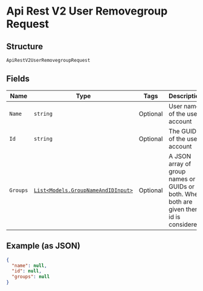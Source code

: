 
# Api Rest V2 User Removegroup Request

## Structure

`ApiRestV2UserRemovegroupRequest`

## Fields

| Name | Type | Tags | Description |
|  --- | --- | --- | --- |
| `Name` | `string` | Optional | User name of the user account |
| `Id` | `string` | Optional | The GUID of the user account |
| `Groups` | [`List<Models.GroupNameAndIDInput>`](/doc/models/group-name-and-id-input.md) | Optional | A JSON array of group names or GUIDs or both. When both are given then id is considered |

## Example (as JSON)

```json
{
  "name": null,
  "id": null,
  "groups": null
}
```

